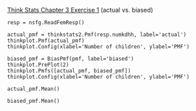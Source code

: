 [Think Stats Chapter 3 Exercise 1](http://greenteapress.com/thinkstats2/html/thinkstats2004.html#toc31) (actual vs. biased)

>>
```{python}
resp = nsfg.ReadFemResp()

actual_pmf = thinkstats2.Pmf(resp.numkdhh, label='actual')
thinkplot.Pmf(actual_pmf)
thinkplot.Config(xlabel='Number of children', ylabel='PMF')

biased_pmf = BiasPmf(pmf, label='biased')
thinkplot.PrePlot(2)
thinkplot.Pmfs([actual_pmf, biased_pmf])
thinkplot.Config(xlabel='Number of children', ylabel='PMF')

actual_pmf.Mean()

biased_pmf.Mean()
```
